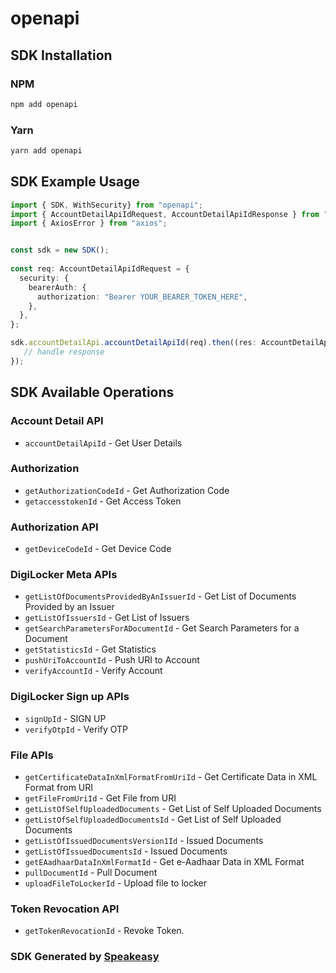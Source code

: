# openapi

<!-- Start SDK Installation -->
## SDK Installation

### NPM

```bash
npm add openapi
```

### Yarn

```bash
yarn add openapi
```
<!-- End SDK Installation -->

<!-- Start SDK Example Usage -->
## SDK Example Usage

```typescript
import { SDK, WithSecurity} from "openapi";
import { AccountDetailApiIdRequest, AccountDetailApiIdResponse } from "openapi/src/sdk/models/operations";
import { AxiosError } from "axios";


const sdk = new SDK();
    
const req: AccountDetailApiIdRequest = {
  security: {
    bearerAuth: {
      authorization: "Bearer YOUR_BEARER_TOKEN_HERE",
    },
  },
};

sdk.accountDetailApi.accountDetailApiId(req).then((res: AccountDetailApiIdResponse | AxiosError) => {
   // handle response
});
```
<!-- End SDK Example Usage -->

<!-- Start SDK Available Operations -->
## SDK Available Operations

### Account Detail API

* `accountDetailApiId` - Get User Details

### Authorization

* `getAuthorizationCodeId` - Get Authorization Code
* `getaccesstokenId` - Get Access Token

### Authorization API

* `getDeviceCodeId` - Get Device Code

### DigiLocker Meta APIs

* `getListOfDocumentsProvidedByAnIssuerId` - Get List of Documents Provided by an Issuer
* `getListOfIssuersId` - Get List of Issuers
* `getSearchParametersForADocumentId` - Get Search Parameters for a Document
* `getStatisticsId` - Get Statistics
* `pushUriToAccountId` - Push URI to Account
* `verifyAccountId` - Verify Account

### DigiLocker Sign up APIs

* `signUpId` - SIGN UP
* `verifyOtpId` - Verify OTP

### File APIs

* `getCertificateDataInXmlFormatFromUriId` - Get Certificate Data in XML Format from URI
* `getFileFromUriId` - Get File from URI
* `getListOfSelfUploadedDocuments` - Get List of Self Uploaded Documents
* `getListOfSelfUploadedDocumentsId` - Get List of Self Uploaded Documents
* `getListOfIssuedDocumentsVersion1Id` - Issued Documents
* `getListOfIssuedDocumentsId` - Issued Documents
* `getEAadhaarDataInXmlFormatId` - Get e-Aadhaar Data in XML Format
* `pullDocumentId` - Pull Document
* `uploadFileToLockerId` - Upload file to locker

### Token Revocation API

* `getTokenRevocationId` - Revoke Token.

<!-- End SDK Available Operations -->

### SDK Generated by [Speakeasy](https://docs.speakeasyapi.dev/docs/using-speakeasy/client-sdks)
